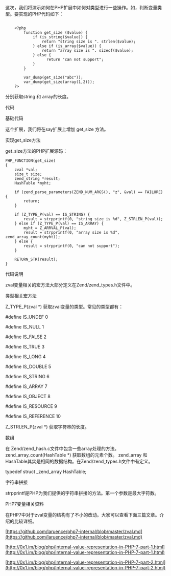 这次，我们将演示如何在PHP扩展中如何对类型进行一些操作。如，判断变量类型。要实现的PHP代码如下：

```

    <?php
        function get_size ($value) {
            if (is_string($value)) {
                return "string size is ". strlen($value);
            } else if (is_array($value)) {
                return "array size is ". sizeof($value);
            } else {
                  return "can not support";
            }
        }

        var_dump(get_size("abc"));
        var_dump(get_size(array(1,2)));
    ?>

```

分别获取string 和 array的长度。

代码

基础代码

这个扩展，我们将在say扩展上增加 get\_size 方法。

实现get\_size方法

get\_size方法的PHP扩展源码：

```
PHP_FUNCTION(get_size)
{
    zval *val;
    size_t size;
    zend_string *result;
    HashTable *myht;

    if (zend_parse_parameters(ZEND_NUM_ARGS(), "z", &val) == FAILURE) {
        return;
    }   

    if (Z_TYPE_P(val) == IS_STRING) {
        result = strpprintf(0, "string size is %d", Z_STRLEN_P(val));
    } else if (Z_TYPE_P(val) == IS_ARRAY) {
        myht = Z_ARRVAL_P(val);
        result = strpprintf(0, "array size is %d", zend_array_count(myht));
    } else {
        result = strpprintf(0, "can not support");
    }   

    RETURN_STR(result);
}

```

代码说明

zval变量相关的宏方法大部分定义在Zend/zend\_types.h文件中。

类型相关宏方法

Z\_TYPE\_P\(zval \*\) 获取zval变量的类型。常见的类型都有：

\#define IS\_UNDEF                    0

\#define IS\_NULL                     1

\#define IS\_FALSE                    2

\#define IS\_TRUE                     3

\#define IS\_LONG                     4

\#define IS\_DOUBLE                   5

\#define IS\_STRING                   6

\#define IS\_ARRAY                    7

\#define IS\_OBJECT                   8

\#define IS\_RESOURCE                 9

\#define IS\_REFERENCE                10

Z\_STRLEN\_P\(zval \*\) 获取字符串的长度。

数组

在 Zend/zend\_hash.c文件中包含一些array处理的方法。 zend\_array\_count\(HashTable \*\) 获取数组的元素个数。 zend\_array 和 HashTable其实是相同的数据结构。在Zend/zend\_types.h文件中有定义。

typedef struct \_zend\_array HashTable;

字符串拼接

strpprintf是PHP为我们提供的字符串拼接的方法。第一个参数是最大字符数。

PHP7变量相关资料

在PHP7中对于zval变量的结构有了不小的改动。大家可以查看下面三篇文章。介绍的比较详细。

[https://github.com/laruence/php7-internal/blob/master/zval.md](https://github.com/laruence/php7-internal/blob/master/zval.md)

[http://0x1.im/blog/php/Internal-value-representation-in-PHP-7-part-1.html](http://0x1.im/blog/php/Internal-value-representation-in-PHP-7-part-1.html)

[http://0x1.im/blog/php/Internal-value-representation-in-PHP-7-part-2.html](http://0x1.im/blog/php/Internal-value-representation-in-PHP-7-part-2.html)


